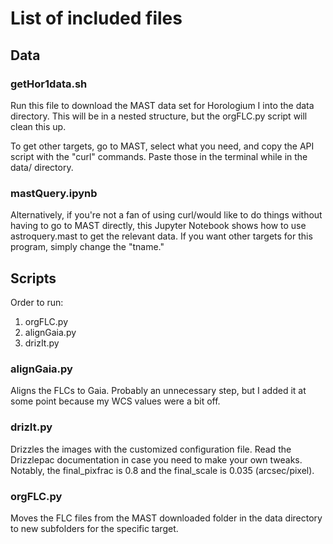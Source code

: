# List of included files

## Data
### getHor1data.sh
Run this file to download the MAST data set for Horologium I into the data directory. This will be in a nested structure, but the orgFLC.py script will clean this up.

To get other targets, go to MAST, select what you need, and copy the API script with the "curl" commands. Paste those in the terminal while in the data/ directory.

### mastQuery.ipynb
Alternatively, if you're not a fan of using curl/would like to do things without having to go to MAST directly, this Jupyter Notebook shows how to use astroquery.mast to get the relevant data. If you want other targets for this program, simply change the "tname."

## Scripts
Order to run:
1. orgFLC.py
2. alignGaia.py
3. drizIt.py

### alignGaia.py
Aligns the FLCs to Gaia. Probably an unnecessary step, but I added it at some point because my WCS values were a bit off.

### drizIt.py
Drizzles the images with the customized configuration file. Read the Drizzlepac documentation in case you need to make your own tweaks. Notably, the final_pixfrac is 0.8 and the final_scale is 0.035 (arcsec/pixel).

### orgFLC.py
Moves the FLC files from the MAST downloaded folder in the data directory to new subfolders for the specific target.